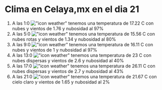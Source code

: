 # Clima en Celaya,mx en el dia 21

1. A las 1:0 !["icon weather"](http://openweathermap.org/img/w/04n.png) tenemos una temperatura de 17.22 C con nubes y  vientos de 1.76 y nubosidad al 97%
1. A las 5:0 !["icon weather"](http://openweathermap.org/img/w/04n.png) tenemos una temperatura de 15.56 C con nubes rotas y  vientos de 1.34 y nubosidad al 80%
1. A las 9:0 !["icon weather"](http://openweathermap.org/img/w/04d.png) tenemos una temperatura de 16.11 C con nubes y  vientos de 1 y nubosidad al 97%
1. A las 13:0 !["icon weather"](http://openweathermap.org/img/w/03d.png) tenemos una temperatura de 23 C con nubes dispersas y  vientos de 2.6 y nubosidad al 40%
1. A las 17:0 !["icon weather"](http://openweathermap.org/img/w/03d.png) tenemos una temperatura de 26.11 C con nubes dispersas y  vientos de 2.7 y nubosidad al 43%
1. A las 21:0 !["icon weather"](http://openweathermap.org/img/w/01n.png) tenemos una temperatura de 21.67 C con cielo claro y  vientos de 1.65 y nubosidad al 2%
